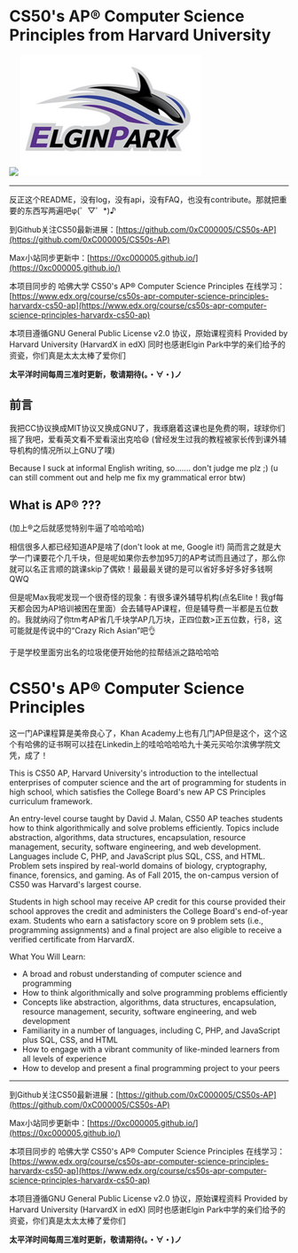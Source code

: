 # CS50's AP® Computer Science Principles from Harvard University 
![](http://upload-images.jianshu.io/upload_images/10219317-0a15dd3d7278b3a4.png?imageMogr2/auto-orient/strip%7CimageView2/2/w/1240)
![](https://raw.githubusercontent.com/0xC000005/CS50s-AP/master/image/Elgin%20Logo.jpg)

___
反正这个README，没有log，没有api，没有FAQ，也没有contribute。那就把重要的东西写两遍吧φ(゜▽゜*)♪

到Github关注CS50最新进展：[https://github.com/0xC000005/CS50s-AP](https://github.com/0xC000005/CS50s-AP)

Max小站同步更新中：[https://0xc000005.github.io/](https://0xc000005.github.io/)

本项目同步的 哈佛大学 CS50's AP® Computer Science Principles 在线学习：[https://www.edx.org/course/cs50s-apr-computer-science-principles-harvardx-cs50-ap](https://www.edx.org/course/cs50s-apr-computer-science-principles-harvardx-cs50-ap)

本项目遵循GNU General Public License v2.0 协议，原始课程资料 Provided by Harvard University (HarvardX in edX)
同时也感谢Elgin Park中学的亲们给予的资瓷，你们真是太太太棒了爱你们

**太平洋时间每周三准时更新，敬请期待(。・∀・)ノ**

## 前言
我把CC协议换成MIT协议又换成GNU了，我琢磨着这课也是免费的啊，球球你们摇了我吧，爱看英文看不爱看滚出克哈😄
(曾经发生过我的教程被家长传到课外辅导机构的情况所以上GNU了噗)

Because I suck at informal English writing, so....... don't judge me plz ;)
(u can still comment out and help me fix my grammatical error btw)

## What is AP® ???
(加上®之后就感觉特别牛逼了哈哈哈哈)

相信很多人都已经知道AP是啥了(don't look at me, Google it!)
简而言之就是大学一门课要花个几千块，但是呢如果你去参加95刀的AP考试而且通过了，那么你就可以名正言顺的跳课skip了偶欸！最最最关键的是可以省好多好多好多钱啊QWQ

但是呢Max我呢发现一个很奇怪的现象：有很多课外辅导机构(点名Elite！我gf每天都会因为AP培训被困在里面）会去辅导AP课程，但是辅导费一半都是五位数的。我就纳闷了你tm考AP省几千块学AP几万块，正四位数>正五位数，行8，这可能就是传说中的“Crazy Rich Asian”吧👌

于是学校里面穷出名的垃圾佬便开始他的拉帮结派之路哈哈哈

# CS50's AP® Computer Science Principles
这一门AP课程算是美帝良心了，Khan Academy上也有几门AP但是这个，这个这个有哈佛的证书啊可以挂在Linkedin上的哇哈哈哈哈九十美元买哈尔滨佛学院文凭，成了！

This is CS50 AP, Harvard University's introduction to the intellectual enterprises of computer science and the art of programming for students in high school, which satisfies the College Board's new AP CS Principles curriculum framework.

An entry-level course taught by David J. Malan, CS50 AP teaches students how to think algorithmically and solve problems efficiently. Topics include abstraction, algorithms, data structures, encapsulation, resource management, security, software engineering, and web development. Languages include C, PHP, and JavaScript plus SQL, CSS, and HTML. Problem sets inspired by real-world domains of biology, cryptography, finance, forensics, and gaming. As of Fall 2015, the on-campus version of CS50 was Harvard's largest course.

Students in high school may receive AP credit for this course provided their school approves the credit and administers the College Board's end-of-year exam. Students who earn a satisfactory score on 9 problem sets (i.e., programming assignments) and a final project are also eligible to receive a verified certificate from HarvardX.

What You Will Learn:
- A broad and robust understanding of computer science and programming
- How to think algorithmically and solve programming problems efficiently
- Concepts like abstraction, algorithms, data structures, encapsulation, resource management, security, software engineering, and web development
- Familiarity in a number of languages, including C, PHP, and JavaScript plus SQL, CSS, and HTML
- How to engage with a vibrant community of like-minded learners from all levels of experience
- How to develop and present a final programming project to your peers

___
到Github关注CS50最新进展：[https://github.com/0xC000005/CS50s-AP](https://github.com/0xC000005/CS50s-AP)

Max小站同步更新中：[https://0xc000005.github.io/](https://0xc000005.github.io/)

本项目同步的 哈佛大学 CS50's AP® Computer Science Principles 在线学习：[https://www.edx.org/course/cs50s-apr-computer-science-principles-harvardx-cs50-ap](https://www.edx.org/course/cs50s-apr-computer-science-principles-harvardx-cs50-ap)

本项目遵循GNU General Public License v2.0 协议，原始课程资料 Provided by Harvard University (HarvardX in edX)
同时也感谢Elgin Park中学的亲们给予的资瓷，你们真是太太太棒了爱你们

**太平洋时间每周三准时更新，敬请期待(。・∀・)ノ**
